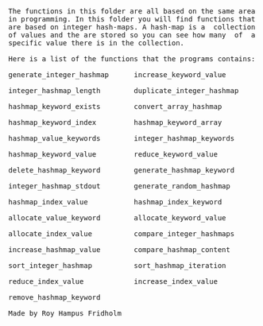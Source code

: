 
<pre>
The functions in this folder are all based on the same area
in programming. In this folder you will find functions that
are based on integer hash-maps. A hash-map is a  collection
of values and the are stored so you can see how many  of  a
specific value there is in the collection.

Here is a list of the functions that the programs contains:

generate_integer_hashmap      increase_keyword_value

integer_hashmap_length        duplicate_integer_hashmap

hashmap_keyword_exists        convert_array_hashmap

hashmap_keyword_index         hashmap_keyword_array

hashmap_value_keywords        integer_hashmap_keywords

hashmap_keyword_value         reduce_keyword_value

delete_hashmap_keyword        generate_hashmap_keyword

integer_hashmap_stdout        generate_random_hashmap

hashmap_index_value           hashmap_index_keyword

allocate_value_keyword        allocate_keyword_value

allocate_index_value          compare_integer_hashmaps

increase_hashmap_value        compare_hashmap_content

sort_integer_hashmap          sort_hashmap_iteration

reduce_index_value            increase_index_value

remove_hashmap_keyword

Made by Roy Hampus Fridholm
</pre>
